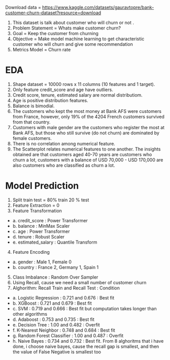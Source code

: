 Download data = https://www.kaggle.com/datasets/gauravtopre/bank-customer-churn-dataset?resource=download
1. This dataset is talk about customer who will churn or not .
2. Problem Statement = Whats make customer churn?
3. Goal = Keep the customer from churning
4. Objective = Make model machine learning to get characteristic customer who will churn and give some recommendation
5. Metrics Model = Churn rate

# EDA
1. Shape dataset = 10000 rows x 11 columns (10 features and 1 target).
2. Only feature credit_score and age have outliers.
3. Credit score, tenure, estimated salary are normal distributiom.
4. Age is positive distribution features.
5. Balance is bimodial. 
6. The customers who kept the most money at Bank AFS were customers from France, however, only 19% of the 4204 French customers survived from that country.
7. Customers with male gender are the customers who register the most at Bank AFS, but those who still survive (do not churn) are dominated by female customers.
8. There is no correlation among numerical feature.
9. The Scatterplot relates numerical features to one another. The insights obtained are that customers aged 40-70 years are customers who churn a lot, customers with a balance of USD 70,000 - USD 170,000 are also customers who are classified as churn a lot.

# Model Prediction
1. Split train test = 80% train 20 % test 
2. Feature Extraction = 0
3. Feature Transformation
- a. credit_score : Power Transformer
- b. balance : MinMax Scaler
- c. age : Power Transformer
- d. tenure : Robust Scaler
-  e. estimated_salary : Quantile Transform
4. Feature Encoding
- a. gender : Male 1, Female 0
-  b. country : France 2, Germany 1, Spain 1
5. Class Imbalance : Random Over Sampler
6. Using Recall, cause we need a small number of customer churn
7. Alghorithm: Recall Train and Recall Test : Condition
- a. Logistic Regression : 0.721 and 0.676 : Best fit 
- b. XGBoost : 0.721 and 0.679 : Best fit
- c. SVM : 0.719 and 0.666 : Best fit but computation takes longer than other algorithms
- d. Adaboost : 0.753 and 0.735 : Best fit
- e. Decision Tree : 1.00 and 0.482 : Overfit
- f. K-Nearest Neighbor : 0.748 and 0.684 : Best fit
- g. Random Forest Classifier : 1.00 and 0.487 : Overfit
- h. Naive Bayes : 0.734 and 0.732 : Best fit.
From 8 alghoritms that i have done, i choose naive bayes, cause the recall gap is smallest, and then the value of False Negative is smallest too
